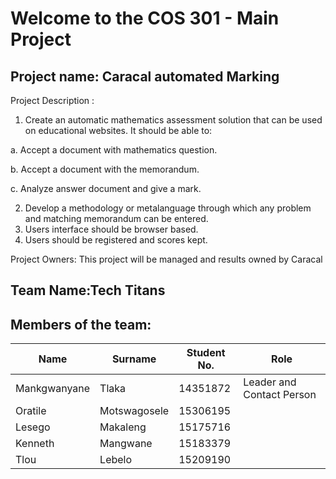
# Welcome to the COS 301 - Main Project


## Project name: Caracal automated Marking

Project Description : 
1. Create an automatic mathematics assessment solution that can be used on educational websites. It
should be able to:

a. Accept a document with mathematics question.

b. Accept a document with the memorandum.

c. Analyze answer document and give a mark.

2. Develop a methodology or metalanguage through which any problem and matching memorandum
can be entered.
3. Users interface should be browser based.
5. Users should be registered and scores kept.

Project Owners:
This project will be managed and results owned by Caracal

## Team Name:Tech Titans

## Members of the team:

Name | Surname | Student No. | Role
---- | ------- | ----------- | ----------
Mankgwanyane | Tlaka | 14351872 | Leader and Contact Person
Oratile | Motswagosele | 15306195 | 
Lesego | Makaleng | 15175716 | 
Kenneth | Mangwane | 15183379 | 
Tlou | Lebelo | 15209190 | 
